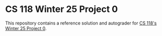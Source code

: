 # CS 118 Winter 25 Project 0

This repository contains a reference solution and autograder for [CS 118's Winter 25 Project
0](https://cs118.org/projects/project0).




